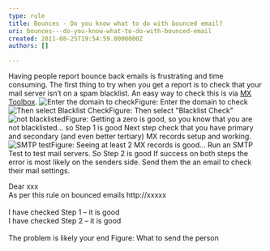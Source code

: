 ```yaml
---
type: rule
title: Bounces - Do you know what to do with bounced email?
uri: bounces---do-you-know-what-to-do-with-bounced-email
created: 2011-08-25T19:54:59.0000000Z
authors: []

---
```


 Having people report bounce back emails is frustrating and time consuming. The first thing to try when you get a report is to check that your mail server isn’t on a spam blacklist. An easy way to check this is via [MX Toolbox](http&#58;//mxtoolbox.com/). ![Enter the domain to check](/Communication/RulesToBetterEmail/PublishingImages/MXToolbox-1.jpg)Figure: Enter the domain to check![Then select Blacklist Check](/Communication/RulesToBetterEmail/PublishingImages/MXToolbox-2.jpg)Figure: Then select "Blacklist Check"![not blacklisted](/Communication/RulesToBetterEmail/PublishingImages/MXToolbox-3.jpg)Figure: Getting a zero is good, so you know that you are not blacklisted… so Step 1 is good
Next step check that you have primary and secondary (and even better tertiary) MX records setup and working.
![SMTP test](/Communication/RulesToBetterEmail/PublishingImages/MXToolbox-4.jpg)Figure: Seeing at least 2 MX records is good... Run an SMTP Test to test mail servers. So Step 2 is good
If success on both steps the error is most likely on the senders side. Send them the an email to check their mail settings.

Dear xxx<br>As per this rule on bounced emails http://xxxxx<br><br>I have checked Step 1 – it is good<br>I have checked Step 2 – it is good<br><br>The problem is likely your end
Figure: What to send the person 
